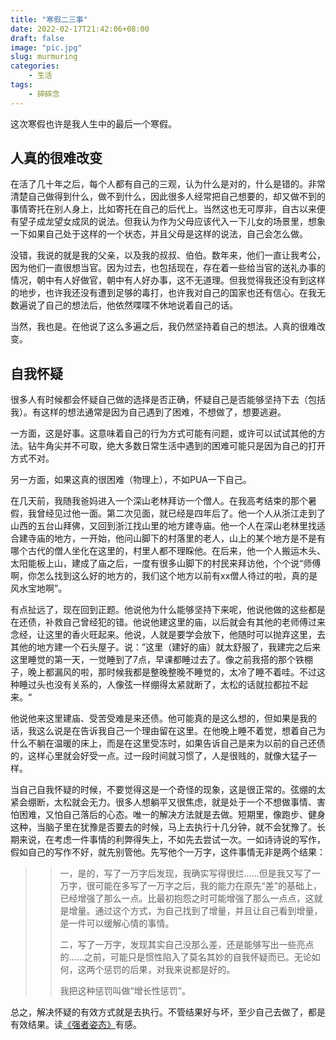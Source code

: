 ```yaml
---
title: "寒假二三事"
date: 2022-02-17T21:42:06+08:00
draft: false
image: "pic.jpg"
slug: murmuring
categories:
    - 生活
tags:
    - 碎碎念
---
```


这次寒假也许是我人生中的最后一个寒假。

## 人真的很难改变

在活了几十年之后，每个人都有自己的三观，认为什么是对的，什么是错的。非常清楚自己做得到什么，做不到什么，因此很多人经常把自己想要的，却又做不到的事情寄托在别人身上，比如寄托在自己的后代上。当然这也无可厚非，自古以来便有望子成龙望女成凤的说法。但我认为作为父母应该代入一下儿女的场景里，想象一下如果自己处于这样的一个状态，并且父母是这样的说法，自己会怎么做。

没错，我说的就是我的父亲，以及我的叔叔、伯伯。数年来，他们一直让我考公，因为他们一直很想当官。因为过去，也包括现在，存在着一些给当官的送礼办事的情况，朝中有人好做官，朝中有人好办事，这不无道理。但我觉得我还没有到这样的地步，也许我还没有遭到足够的毒打，也许我对自己的国家也还有信心。在我无数遍说了自己的想法后，他依然喋喋不休地说着自己的话。

当然，我也是。在他说了这么多遍之后，我仍然坚持着自己的想法。人真的很难改变。

## 自我怀疑

很多人有时候都会怀疑自己做的选择是否正确，怀疑自己是否能够坚持下去（包括我）。有这样的想法通常是因为自己遇到了困难，不想做了，想要逃避。

一方面，这是好事。这意味着自己的行为方式可能有问题，或许可以试试其他的方法。钻牛角尖并不可取，绝大多数日常生活中遇到的困难可能只是因为自己的打开方式不对。

另一方面，如果这真的很困难（物理上），不如PUA一下自己。

在几天前，我随我爸妈进入一个深山老林拜访一个僧人。在我高考结束的那个暑假，我曾经见过他一面。第二次见面，就已经是四年后了。他一个人从浙江走到了山西的五台山拜佛，又回到浙江找山里的地方建寺庙。他一个人在深山老林里找适合建寺庙的地方，一开始，他问山脚下的村落里的老人，山上的某个地方是不是有哪个古代的僧人坐化在这里的，村里人都不理睬他。在后来，他一个人搬运木头、太阳能板上山，建成了庙之后，一度有很多山脚下的村民来拜访他，个个说“师傅啊，你怎么找到这么好的地方的，我们这个地方以前有xx僧人待过的啦，真的是风水宝地啊”。

有点扯远了，现在回到正题。他说他为什么能够坚持下来呢，他说他做的这些都是在还债，补救自己曾经犯的错。他说他建这里的庙，以后就会有其他的老师傅过来念经，让这里的香火旺起来。他说，人就是要学会放下，他随时可以抛弃这里，去其他的地方建一个石头屋子。说：”这里（建好的庙）就太舒服了，我建完之后来这里睡觉的第一天，一觉睡到了7点，早课都睡过去了。像之前我搭的那个铁棚子，晚上都漏风的啦，那时候我都是整晚整晚不睡觉的，太冷了睡不着哇。不过这种睡过头也没有关系的，人像弦一样绷得太紧就断了，太松的话就拉都拉不起来。“

他说他来这里建庙、受苦受难是来还债。他可能真的是这么想的，但如果是我的话，我这么说是在告诉我自己一个理由留在这里。在他晚上睡不着觉，想着自己为什么不躺在温暖的床上，而是在这里受冻时，如果告诉自己是来为以前的自己还债的，这样心里就会好受一点。过一段时间就习惯了，人是很贱的，就像大猛子一样。

当自己自我怀疑的时候，不要觉得这是一个奇怪的现象，这是很正常的。弦绷的太紧会绷断，太松就会无力。很多人想躺平又很焦虑，就是处于一个不想做事情、害怕困难，又怕自己落后的心态。唯一的解决方法就是去做。短期里，像跑步、健身这种，当脑子里在犹豫是否要去的时候，马上去执行十几分钟，就不会犹豫了。长期来说，在考虑一件事情的利弊得失上，不如先去尝试一次。一如诗诗说的写作，假如自己的写作不好，就先别管他。先写他个一万字，这件事情无非是两个结果：


>> 一，是的，写了一万字后发现，我确实写得很烂…...但是我又写了一万字，很可能在多写了一万字之后，我的能力在原先“差”的基础上，已经增强了那么一点。比最初抱怨之时可能增强了那么一点点，这就是增量。通过这个方式，为自己找到了增量，并且让自己看到增量，是一件可以缓解心情的事情。
>> 
>> 二，写了一万字，发现其实自己没那么差，还是能够写出一些亮点的……之前，可能只是惯性陷入了莫名其妙的自我怀疑而已。无论如何，这两个惩罚的后果，对我来说都是好的。
>> 
>> 我把这种惩罚叫做“增长性惩罚”。

总之，解决怀疑的有效方式就是去执行。不管结果好与坏，至少自己去做了，都是有效结果。读[《强者姿态》](https://mp.weixin.qq.com/s/Fyl-W5CUchCMRAGuMNBK_g)有感。